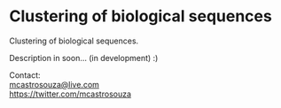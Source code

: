 # Clustering of biological sequences
Clustering of biological sequences.

Description in soon... (in development) :)

Contact:
<br/>mcastrosouza@live.com
<br/>https://twitter.com/mcastrosouza
